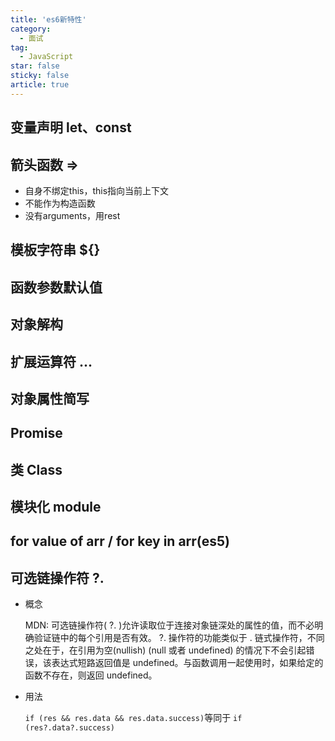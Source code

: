 ```yaml
---
title: 'es6新特性'
category:
  - 面试
tag:
  - JavaScript
star: false
sticky: false  
article: true
---
```


## 变量声明 let、const

## 箭头函数 =>

- 自身不绑定this，this指向当前上下文
- 不能作为构造函数
- 没有arguments，用rest

## 模板字符串 ${}

## 函数参数默认值

## 对象解构

## 扩展运算符 ...

## 对象属性简写

## Promise

## 类 Class

## 模块化 module

## for value of arr / for key in arr(es5)

## 可选链操作符 ?.

- 概念

    MDN: 可选链操作符( ?. )允许读取位于连接对象链深处的属性的值，而不必明确验证链中的每个引用是否有效。
    ?. 操作符的功能类似于 . 链式操作符，不同之处在于，在引用为空(nullish) (null 或者 undefined) 的情况下不会引起错误，该表达式短路返回值是 undefined。与函数调用一起使用时，如果给定的函数不存在，则返回 undefined。  

- 用法

    `if (res && res.data && res.data.success)` ​等同于 `if (res?.data?.success)`

